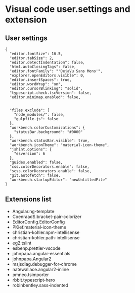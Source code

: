 # Visual code user.settings and extension

## User settings 

```
{
  "editor.fontSize": 16.5,
  "editor.tabSize": 2,
  "editor.detectIndentation": false,
  "html.autoClosingTags": false,
  "editor.fontFamily": "'DejaVu Sans Mono'",
  "explorer.openEditors.visible": 0,
  "editor.insertSpaces": true,
  "editor.wordWrap": "on",
  "editor.cursorBlinking": "solid",
  "typescript.check.tscVersion": false,
  "editor.minimap.enabled": false,
  

  "files.exclude": {
    "node_modules/": false,
    "gulpfile.js": false
  },
  "workbench.colorCustomizations": {
    "statusBar.background": "#0000"
  },
  "workbench.statusBar.visible": true,
  "workbench.iconTheme": "material-icon-theme",
  "jshint.options": {
    "esversion": 6
  },
  "guides.enabled": false,
  "css.colorDecorators.enable": false,
  "scss.colorDecorators.enable": false,
  "git.autofetch": false,
  "workbench.startupEditor": "newUntitledFile"
}
```

## Extensions list
+ Angular.ng-template
+ CoenraadS.bracket-pair-colorizer
+ EditorConfig.EditorConfig
+ PKief.material-icon-theme
+ christian-kohler.npm-intellisense
+ christian-kohler.path-intellisense
+ eg2.tslint
+ esbenp.prettier-vscode
+ johnpapa.angular-essentials
+ johnpapa.Angular2
+ msjsdiag.debugger-for-chrome
+ natewallace.angular2-inline
+ pmneo.tsimporter
+ rbbit.typescript-hero
+ robinbentley.sass-indented

